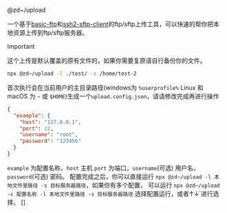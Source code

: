 @zd~/upload

一个基于[basic-ftp](https://www.npmjs.com/package/basic-ftp)和[ssh2-sftp-client](https://www.npmjs.com/package/ssh2-sftp-client)的ftp/sftp上传工具，可以快速的帮你把本地资源上传到ftp/sftp服务器。

> [!IMPORTANT]
> 这个上传是默认覆盖的原有文件的，如果你需要复原请自行备份你的文件。

``` bash
npx @zd~/upload -l ./test/ -s /home/test-2
```

首次执行会在当前用户的主目录路径(windows为 `%userprofile%` Linux 和 macOS 为 `~` 或 `$HOME`)生成一个`upload.config.json`，请请修改完成再进行操作
```json
{
  "example": {
    "host": "127.0.0.1",
    "port": 22,
    "username": "root",
    "password": "123456"
  }
}
```
`example` 为配置名称，`host` 主机 `port` 为端口，`username`(可选) 用户名，`password`(可选) 密码。
配置完成之后，你可以直接运行 `npx @zd~/upload -l 本地文件里路径 -s 目标服务器路径`，如果你有多个配置，
可以运行 `npx @zd~/upload -c 配置名称 -l 本地文件里路径 -s 目标服务器路径` 选择配置运行，或者↑↓`进行选择。
[]
